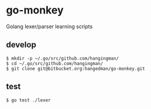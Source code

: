 # go-monkey

Golang lexer/parser learning scripts

## develop

```
$ mkdir -p ~/.go/src/github.com/hangingman/
$ cd ~/.go/src/github.com/hangingman/
$ git clone git@bitbucket.org:hangedman/go-monkey.git
```

## test

```
$ go test ./lexer
```
